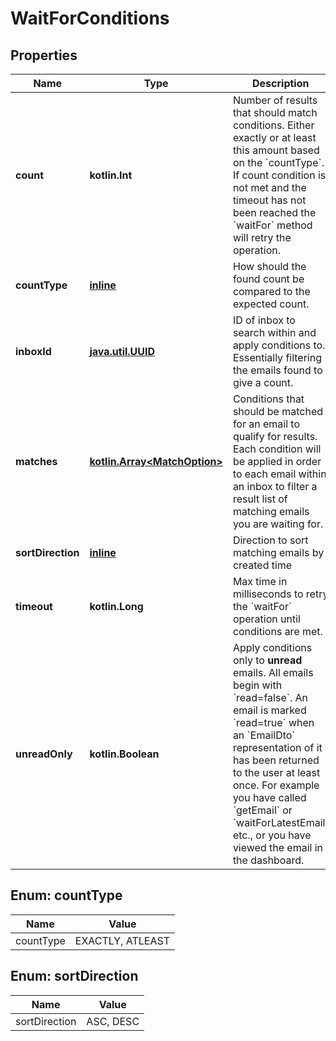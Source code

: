
# WaitForConditions

## Properties
Name | Type | Description | Notes
------------ | ------------- | ------------- | -------------
**count** | **kotlin.Int** | Number of results that should match conditions. Either exactly or at least this amount based on the &#x60;countType&#x60;. If count condition is not met and the timeout has not been reached the &#x60;waitFor&#x60; method will retry the operation. |  [optional]
**countType** | [**inline**](#CountTypeEnum) | How should the found count be compared to the expected count. |  [optional]
**inboxId** | [**java.util.UUID**](java.util.UUID.md) | ID of inbox to search within and apply conditions to. Essentially filtering the emails found to give a count. |  [optional]
**matches** | [**kotlin.Array&lt;MatchOption&gt;**](MatchOption.md) | Conditions that should be matched for an email to qualify for results. Each condition will be applied in order to each email within an inbox to filter a result list of matching emails you are waiting for. |  [optional]
**sortDirection** | [**inline**](#SortDirectionEnum) | Direction to sort matching emails by created time |  [optional]
**timeout** | **kotlin.Long** | Max time in milliseconds to retry the &#x60;waitFor&#x60; operation until conditions are met. |  [optional]
**unreadOnly** | **kotlin.Boolean** | Apply conditions only to **unread** emails. All emails begin with &#x60;read&#x3D;false&#x60;. An email is marked &#x60;read&#x3D;true&#x60; when an &#x60;EmailDto&#x60; representation of it has been returned to the user at least once. For example you have called &#x60;getEmail&#x60; or &#x60;waitForLatestEmail&#x60; etc., or you have viewed the email in the dashboard.  |  [optional]


<a name="CountTypeEnum"></a>
## Enum: countType
Name | Value
---- | -----
countType | EXACTLY, ATLEAST


<a name="SortDirectionEnum"></a>
## Enum: sortDirection
Name | Value
---- | -----
sortDirection | ASC, DESC



